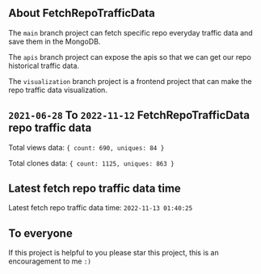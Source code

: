 ## About FetchRepoTrafficData

The `main` branch project can fetch specific repo everyday traffic data and save them in the MongoDB.

The `apis` branch project can expose the apis so that we can get our repo historical traffic data.

The `visualization` branch project is a frontend project that can make the repo traffic data visualization.

## `2021-06-28` To `2022-11-12` FetchRepoTrafficData repo traffic data

Total views data: `{ count: 690, uniques: 84 }`

Total clones data: `{ count: 1125, uniques: 863 }`

## Latest fetch repo traffic data time

Latest fetch repo traffic data time: `2022-11-13 01:40:25`

## To everyone

If this project is helpful to you please star this project, this is an encouragement to me `:)`



